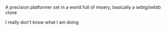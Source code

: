 A precision platformer set in a world full of misery, basically a iwbtg/iwbtb clone



I really don't know what I am doing
